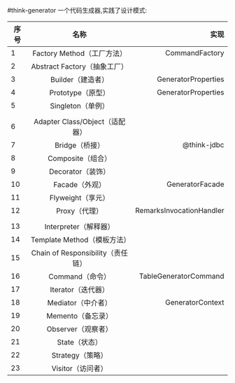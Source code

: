 #think-generator
一个代码生成器,实践了设计模式:


| 序号   |      名称      |  实现 |
|----------|:-------------:|------:|
| 1 |  Factory Method（工厂方法）| CommandFactory |
| 2 |  Abstract Factory（抽象工厂） |    |
| 3 | Builder（建造者）|    GeneratorProperties |
| 4 |  Prototype（原型） | GeneratorProperties |
| 5 | Singleton（单例） |    |
|  | | |
| 6 |    Adapter Class/Object（适配器）   |    |
| 7 | Bridge（桥接） |   @think-jdbc |
| 8 |  Composite（组合） |  |
| 9 |    Decorator（装饰）   |    |
| 10 |  Facade（外观） | GeneratorFacade |
| 11 |  Flyweight（享元） |  |
| 12 |    Proxy（代理）   |   RemarksInvocationHandler |
| | | | 
| 13 | Interpreter（解释器） |     |
| 14 |  Template Method（模板方法） |  |
| 15 |    Chain of Responsibility（责任链）   |    |
| 16 |  Command（命令） | TableGeneratorCommand |
| 17 |    Iterator（迭代器）   |    |
| 18 | Mediator（中介者） |    GeneratorContext |
| 19 |  Memento（备忘录） |  |
| 20 |    Observer（观察者）   |    |
| 21 |    State（状态）   |    |
| 22 |    Strategy（策略）   |    |
| 23 |    Visitor（访问者）   |    |
